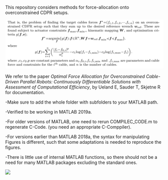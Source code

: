This repository considers methods for force-allocation onto overconstrained CDPR setups.

  <img src="Gif/LATEXFORMULATION.PNG" width="550" title="hover text">

We refer to the paper *Optimal Force Allocation for Overconstrained Cable-Driven Parallel Robots: Continuously
Differentiable Solutions with Assessment of Computational Efficiency*, by Ueland E, Sauder T, Skjetne R for documentation. 


-Make sure to add the whole folder with subfolders to your MATLAB path.

-Verified to be working in MATLAB 2019a.

-For older versions of MATLAB, one need to rerun COMPILEC_CODE.m to regenerate C-Code. (you need an appropriate C-Comppiler).

-For versions earlier than MATLAB 2018a, the syntax for manipulating Figures is different, such that some adaptations is needed to reproduce the figures.

-There is little use of internal MATLAB functions, so there should not be a need for many MATLAB packages excluding the standard ones.


![](Gif/ExampleTraj.gif)

